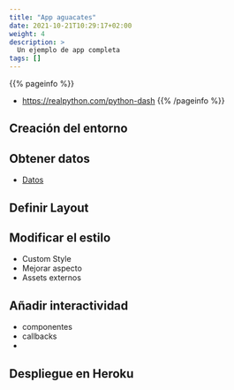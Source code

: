 ```yaml
---
title: "App aguacates"
date: 2021-10-21T10:29:17+02:00
weight: 4
description: >
  Un ejemplo de app completa
tags: []
---
```


{{% pageinfo %}}
* https://realpython.com/python-dash
{{% /pageinfo %}}

## Creación del entorno

## Obtener datos
* [Datos](avocado.csv)

## Definir Layout

## Modificar el estilo
* Custom Style
* Mejorar aspecto
* Assets externos


## Añadir interactividad
* componentes
* callbacks
* 

## Despliegue en Heroku